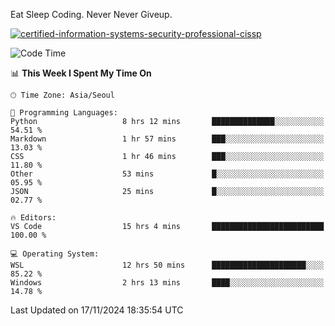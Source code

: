 Eat Sleep Coding.
Never Never Giveup.

[![certified-information-systems-security-professional-cissp](https://user-images.githubusercontent.com/44606727/157613689-acd84ec6-5f8f-4e79-89d9-a8d51f033634.png)](https://www.credly.com/badges/f394a010-85a0-450b-9136-8043af01d71c/public_url)

<!--START_SECTION:waka-->
![Code Time](http://img.shields.io/badge/Code%20Time-3%2C579%20hrs%204%20mins-blue)

📊 **This Week I Spent My Time On** 

```text
🕑︎ Time Zone: Asia/Seoul

💬 Programming Languages: 
Python                   8 hrs 12 mins       ██████████████░░░░░░░░░░░   54.51 % 
Markdown                 1 hr 57 mins        ███░░░░░░░░░░░░░░░░░░░░░░   13.03 % 
CSS                      1 hr 46 mins        ███░░░░░░░░░░░░░░░░░░░░░░   11.80 % 
Other                    53 mins             █░░░░░░░░░░░░░░░░░░░░░░░░   05.95 % 
JSON                     25 mins             █░░░░░░░░░░░░░░░░░░░░░░░░   02.77 % 

🔥 Editors: 
VS Code                  15 hrs 4 mins       █████████████████████████   100.00 % 

💻 Operating System: 
WSL                      12 hrs 50 mins      █████████████████████░░░░   85.22 % 
Windows                  2 hrs 13 mins       ████░░░░░░░░░░░░░░░░░░░░░   14.78 % 
```


 Last Updated on 17/11/2024 18:35:54 UTC
<!--END_SECTION:waka-->
